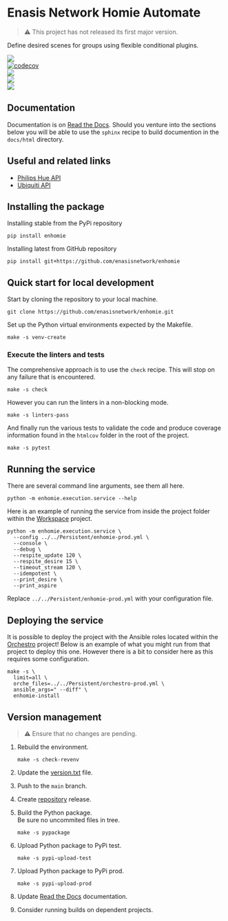 # Enasis Network Homie Automate

> :warning: This project has not released its first major version.

Define desired scenes for groups using flexible conditional plugins.

[![](https://img.shields.io/github/actions/workflow/status/enasisnetwork/enhomie/build.yml?style=flat-square&label=GitHub%20actions)](https://github.com/enasisnetwork/enhomie/actions)<br>
[![codecov](https://img.shields.io/codecov/c/github/enasisnetwork/enhomie?token=7PGOXKJU0E&style=flat-square&logoColor=FFFFFF&label=Coverage)](https://codecov.io/gh/enasisnetwork/enhomie)<br>
[![](https://img.shields.io/readthedocs/enhomie?style=flat-square&label=Read%20the%20Docs)](https://enhomie.readthedocs.io)<br>
[![](https://img.shields.io/pypi/v/enhomie.svg?style=flat-square&label=PyPi%20version)](https://pypi.org/project/enhomie)<br>
[![](https://img.shields.io/pypi/dm/enhomie?style=flat-square&label=PyPi%20downloads)](https://pypi.org/project/enhomie)

## Documentation
Documentation is on [Read the Docs](https://enhomie.readthedocs.io).
Should you venture into the sections below you will be able to use the
`sphinx` recipe to build documention in the `docs/html` directory.

## Useful and related links
- [Philips Hue API](https://developers.meethue.com/develop/hue-api-v2/api-reference)
- [Ubiquiti API](https://ubntwiki.com/products/software/unifi-controller/api)

## Installing the package
Installing stable from the PyPi repository
```
pip install enhomie
```
Installing latest from GitHub repository
```
pip install git+https://github.com/enasisnetwork/enhomie
```

## Quick start for local development
Start by cloning the repository to your local machine.
```
git clone https://github.com/enasisnetwork/enhomie.git
```
Set up the Python virtual environments expected by the Makefile.
```
make -s venv-create
```

### Execute the linters and tests
The comprehensive approach is to use the `check` recipe. This will stop on
any failure that is encountered.
```
make -s check
```
However you can run the linters in a non-blocking mode.
```
make -s linters-pass
```
And finally run the various tests to validate the code and produce coverage
information found in the `htmlcov` folder in the root of the project.
```
make -s pytest
```

## Running the service
There are several command line arguments, see them all here.
```
python -m enhomie.execution.service --help
```
Here is an example of running the service from inside the project folder
within the [Workspace](https://github.com/enasisnetwork/workspace) project.
```
python -m enhomie.execution.service \
  --config ../../Persistent/enhomie-prod.yml \
  --console \
  --debug \
  --respite_update 120 \
  --respite_desire 15 \
  --timeout_stream 120 \
  --idempotent \
  --print_desire \
  --print_aspire
```
Replace `../../Persistent/enhomie-prod.yml` with your configuration file.

## Deploying the service
It is possible to deploy the project with the Ansible roles located within
the [Orchestro](https://github.com/enasisnetwork/orchestro) project! Below
is an example of what you might run from that project to deploy this one.
However there is a bit to consider here as this requires some configuration.
```
make -s \
  limit=all \
  orche_files=../../Persistent/orchestro-prod.yml \
  ansible_args=" --diff" \
  enhomie-install
```

## Version management
> :warning: Ensure that no changes are pending.

1. Rebuild the environment.
   ```
   make -s check-revenv
   ```

1. Update the [version.txt](enhomie/version.txt) file.

1. Push to the `main` branch.

1. Create [repository](https://github.com/enasisnetwork/enhomie) release.

1. Build the Python package.<br>Be sure no uncommited files in tree.
   ```
   make -s pypackage
   ```

1. Upload Python package to PyPi test.
   ```
   make -s pypi-upload-test
   ```

1. Upload Python package to PyPi prod.
   ```
   make -s pypi-upload-prod
   ```

1. Update [Read the Docs](https://enhomie.readthedocs.io) documentation.

1. Consider running builds on dependent projects.
